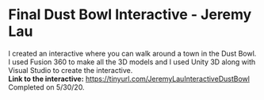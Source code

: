 # Final Dust Bowl Interactive - Jeremy Lau

I created an interactive where you can walk around a town in the Dust Bowl. 
</br>I used Fusion 360 to make all the 3D models and I used Unity 3D along with Visual Studio to create the interactive.
</br><strong>Link to the interactive:</strong> <a href="Link">https://tinyurl.com/JeremyLauInteractiveDustBowl</a> 
</br>Completed on 5/30/20.
